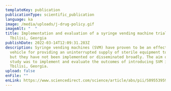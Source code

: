 ```yaml
---
templateKey: publication
publicationType: scientific_publication
language: ka
image: /media/uploads/j-drug-policy.gif
imageAlt: "  "
title: Implementation and evaluation of a syringe vending machine trial in
  Tbilisi, Georgia
publishDate: 2022-03-14T12:09:31.283Z
description: Syringe vending machines (SVM) have proven to be an effective
  vehicle for providing an uninterrupted supply of sterile equipment to PWID,
  but they have not been implemented or disseminated broadly. The aim of this
  study was to implement and evaluate the outcomes of introducing SVM in
  Tbilisi, Georgia.
upload: false
enFile: ""
enLink: https://www.sciencedirect.com/science/article/abs/pii/S095539592200069X
---
```

